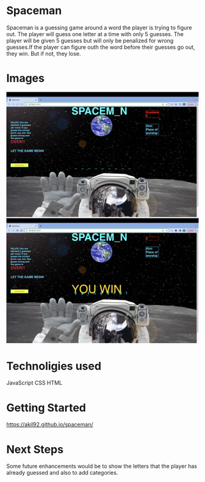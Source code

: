# Spaceman
Spaceman is a guessing game around a word the player is trying to figure out. The player will guess one letter at a time with only 5 guesses. The player will be given 5 guesses but will only be penalized for wrong guesses.If the player can figure outh the word before their guesses go out, they win. But if not, they lose.

# Images
![Alt text](spacemanreadme.png)
![Alt text](<spaceman  win image.png>)

# Technoligies used
JavaScript
CSS
HTML

# Getting Started
https://akil92.github.io/spaceman/

# Next Steps
Some future enhancements would be to show the letters that the player has already guessed and also to add categories.